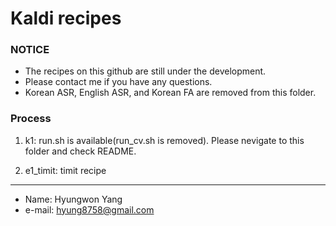 # Kaldi recipes


### NOTICE
- The recipes on this github are still under the development.
- Please contact me if you have any questions.
- Korean ASR, English ASR, and Korean FA are removed from this folder.

### Process
1. k1: run.sh is available(run_cv.sh is removed). Please nevigate to this folder and check README.

2. e1_timit: timit recipe

-----
- Name: Hyungwon Yang
- e-mail: hyung8758@gmail.com
